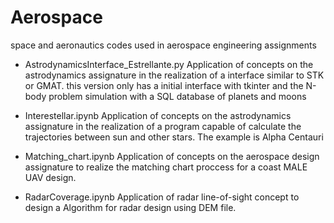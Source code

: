 # Aerospace
space and aeronautics codes used in aerospace engineering assignments

- AstrodynamicsInterface_Estrellante.py
  Application of concepts on the astrodynamics assignature in the realization of a interface similar to STK or GMAT. this version only has a initial interface with tkinter and the N-body problem simulation with a SQL database of planets and moons

- Interestellar.ipynb
  Application of concepts on the astrodynamics assignature in the realization of a program capable of calculate the trajectories between sun and other stars. The example is Alpha Centauri

- Matching_chart.ipynb
  Application of concepts on the aerospace design assignature to realize the matching chart proccess for a coast MALE UAV design.

- RadarCoverage.ipynb
  Application of radar line-of-sight concept to design a Algorithm for radar design using DEM file.
